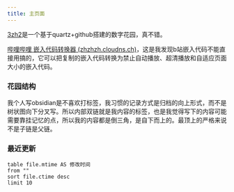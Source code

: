 ```yaml
---
title: 主页面
---
```


[3zh2](http://a.zhzhzh.cloudns.ch/)是一个基于quartz+github搭建的数字花园，真不错。

[哔哩哔哩 嵌入代码转换器 (zhzhzh.cloudns.ch)](https://a.zhzhzh.cloudns.ch/b%E7%AB%99%E5%B5%8C%E5%85%A5%E4%BB%A3%E7%A0%81%E8%BD%AC%E6%8D%A2%E5%99%A8.html)，这是我发现b站嵌入代码不能直接用搞的，它可以把复制的嵌入代码转换为禁止自动播放、超清播放和自适应页面大小的嵌入代码。

### 花园结构
我个人写obsidian是不喜欢打标签，我习惯的记录方式是归档的向上形式，而不是树状图向下分叉写。所以内部双链就是我内容的标签，也是我觉得写下的内容可能需要靠挂记忆的点，所以我的内容都是倒三角，是自下而上的。最顶上的严格来说不是子链是父链。

### 最近更新

```dataview
table file.mtime AS 修改时间
from ""
sort file.ctime desc
limit 10
```




